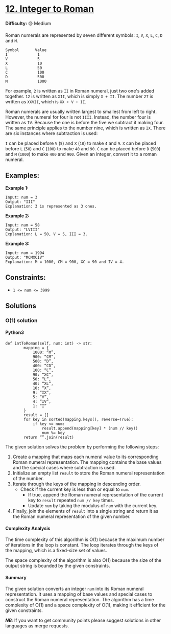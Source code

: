 # [12. Integer to Roman](https://leetcode.com/problems/integer-to-roman/)

**Difficulty:**  :yellow_circle: Medium

Roman numerals are represented by seven different symbols: `I`, `V`, `X`, `L`, `C`, `D` and `M`.

```text
Symbol       Value
I             1
V             5
X             10
L             50
C             100
D             500
M             1000
```

For example, `2` is written as `II` in Roman numeral, just two one's added 
together. `12` is written as `XII`, which is simply `X + II`. The number `27`
is written as `XXVII`, which is `XX + V + II`.

Roman numerals are usually written largest to smallest from left to right. 
However, the numeral for four is not `IIII`. Instead, the number four is 
written as `IV`. Because the one is before the five we subtract it making 
four. The same principle applies to the number nine, which is written as `IX`.
There are six instances where subtraction is used:

`I` can be placed before `V` (`5`) and `X` (`10`) to make `4` and `9`. 
`X` can be placed before `L` (`50`) and `C` (`100`) to make `40` and `90`. 
`C` can be placed before `D` (`500`) and `M` (`1000`) to make `400` and `900`.
Given an integer, convert it to a roman numeral.

## Examples:

**Example 1:**

```text
Input: num = 3
Output: "III"
Explanation: 3 is represented as 3 ones.
```
**Example 2:**
```
Input: num = 58
Output: "LVIII"
Explanation: L = 50, V = 5, III = 3.
```

**Example 3:**
```
Input: num = 1994
Output: "MCMXCIV"
Explanation: M = 1000, CM = 900, XC = 90 and IV = 4.
```

## Constraints:

- `1 <= num <= 3999`


## Solutions

### O(1) solution

#### Python3
```python3
def intToRoman(self, num: int) -> str:
        mapping = {
            1000: “M”,
            900: “CM”,
            500: “D”,
            400: “CD”,
            100: “C”,
            90: “XC”,
            50: “L”,
            40: “XL”, 
            10: “X”, 
            9: “IX”,
            5: “V”, 
            4: “IV”, 
            1: “I”
        }
        result = []
        for key in sorted(mapping.keys(), reverse=True):
            if key <= num:
                result.append(mapping[key] * (num // key))
                num %= key
        return “”.join(result)
```

The given solution solves the problem by performing the following steps:
1. Create a mapping that maps each numeral value to its corresponding Roman numeral representation. The mapping contains the base values and the special cases where subtraction is used.
2. Initialize an empty list `result` to store the Roman numeral representation of the number.
3. Iterate through the keys of the mapping in descending order.
   - Check if the current key is less than or equal to `num`.
     - If true, append the Roman numeral representation of the current key to `result` repeated `num // key` times.
     - Update `num` by taking the modulus of `num` with the current key.
4. Finally, join the elements of `result` into a single string and return it as the Roman numeral representation of the given number.

#### Complexity Analysis

The time complexity of this algorithm is O(1) because the maximum number of iterations in the loop is constant. The loop iterates through the keys of the mapping, which is a fixed-size set of values.

The space complexity of the algorithm is also O(1) because the size of the output string is bounded by the given constraints.

#### Summary

The given solution converts an integer `num` into its Roman numeral representation. It uses a mapping of base values and special cases to construct the Roman numeral representation. The algorithm has a time complexity of O(1) and a space complexity of O(1), making it efficient for the given constraints.

***NB***: If you want to get community points please suggest solutions in other languages as merge requests.
